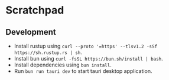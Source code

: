 # Scratchpad

## Development
* Install rustup using `curl --proto '=https' --tlsv1.2 -sSf https://sh.rustup.rs | sh`.
* Install bun using `curl -fsSL https://bun.sh/install | bash`.
* Install dependencies using `bun install`.
* Run `bun run tauri dev` to start tauri desktop application.
